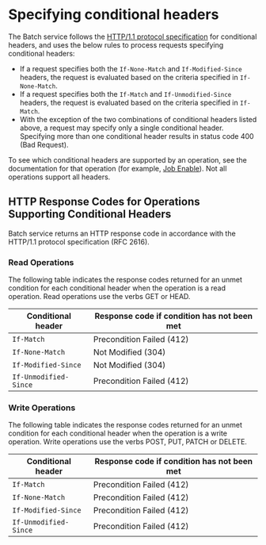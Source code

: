 # Specifying conditional headers

The Batch service follows the [HTTP/1.1 protocol specification](https://tools.ietf.org/html/rfc7232) for conditional headers, and uses the below rules to process requests specifying conditional headers:

* If a request specifies both the `If-None-Match` and `If-Modified-Since` headers, the request is evaluated based on the criteria specified in `If-None-Match`.
* If a request specifies both the `If-Match` and `If-Unmodified-Since` headers, the request is evaluated based on the criteria specified in `If-Match`.
* With the exception of the two combinations of conditional headers listed above, a request may specify only a single conditional header. Specifying more than one conditional header results in status code 400 (Bad Request).

To see which conditional headers are supported by an operation, see the documentation for that operation (for example, [Job Enable](~/api-ref/batchservice/job.json#Job_Enable)). Not all operations support all headers.

## HTTP Response Codes for Operations Supporting Conditional Headers

Batch service returns an HTTP response code in accordance with the HTTP/1.1 protocol specification (RFC 2616).

### Read Operations

The following table indicates the response codes returned for an unmet condition for each conditional header when the operation is a read operation. Read operations use the verbs GET or HEAD.

|Conditional header|Response code if condition has not been met|
|------------------------|-------------------------------------------------|
|`If-Match`|Precondition Failed (412)|
|`If-None-Match`|Not Modified (304)|
|`If-Modified-Since`|Not Modified (304)|
|`If-Unmodified-Since`|Precondition Failed (412)|

### Write Operations
 The following table indicates the response codes returned for an unmet condition for each conditional header when the operation is a write operation. Write operations use the verbs POST, PUT, PATCH or DELETE.

|Conditional header|Response code if condition has not been met|
|------------------------|-------------------------------------------------|
|`If-Match`|Precondition Failed (412)|
|`If-None-Match`|Precondition Failed (412)|
|`If-Modified-Since`|Precondition Failed (412)|
|`If-Unmodified-Since`|Precondition Failed (412)|


